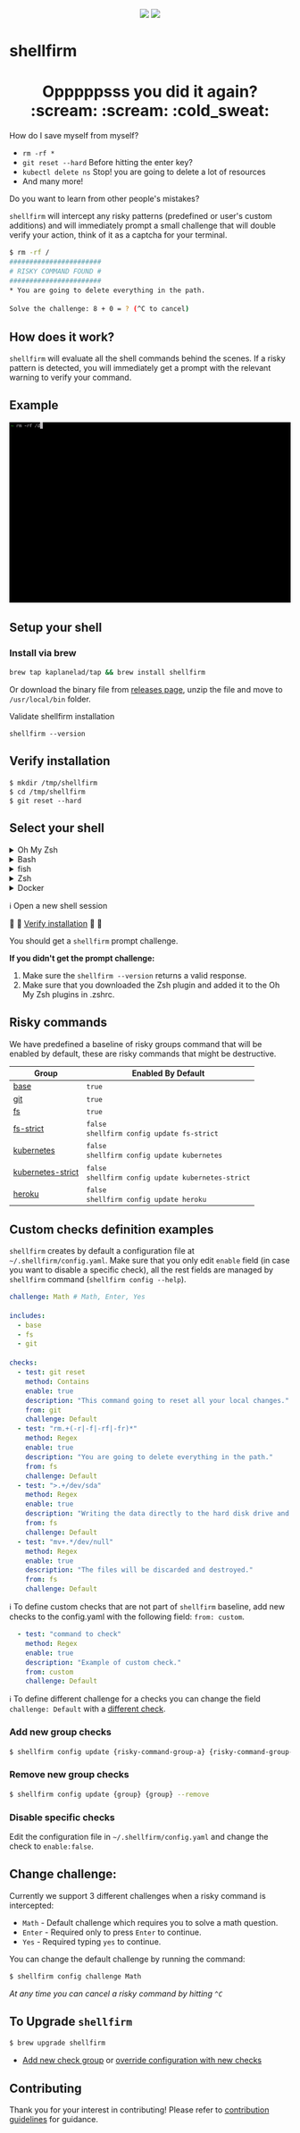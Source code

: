 <p align="center">
<img src="https://github.com/kaplanelad/shellfirm/actions/workflows/ci.yaml/badge.svg"/>
<img src="https://github.com/kaplanelad/shellfirm/actions/workflows/release.yml/badge.svg"/>
</p>

# shellfirm

<div align="center">
<h1>Opppppsss <b>you</b> did it again? :scream: :scream: :cold_sweat:</h1>
</div>

How do I save myself from myself?
* `rm -rf *`
* `git reset --hard` Before hitting the enter key?
* `kubectl delete ns` Stop! you are going to delete a lot of resources
* And many more!

Do you want to learn from other people's mistakes?

`shellfirm` will intercept any risky patterns (predefined or user's custom additions) and will immediately prompt a small challenge that will double verify your action, think of it as a captcha for your terminal.

```bash
$ rm -rf /
#######################
# RISKY COMMAND FOUND #
#######################
* You are going to delete everything in the path.

Solve the challenge: 8 + 0 = ? (^C to cancel)
```

## How does it work?
`shellfirm` will evaluate all the shell commands behind the scenes.
If a risky pattern is detected, you will immediately get a prompt with the relevant warning to verify your command.

## Example
![](./docs/media/example.gif)


## Setup your shell  

### Install via brew
```bash
brew tap kaplanelad/tap && brew install shellfirm
```

Or download the binary file from [releases page](https://github.com/kaplanelad/shellfirm/releases), unzip the file and move to `/usr/local/bin` folder.

Validate shellfirm installation
```
shellfirm --version
```

## Verify installation
```
$ mkdir /tmp/shellfirm
$ cd /tmp/shellfirm
$ git reset --hard
```

## Select your shell
<details>
<summary>Oh My Zsh</summary>
Download zsh plugin:

```sh
curl https://raw.githubusercontent.com/kaplanelad/shellfirm/main/shell-plugins/shellfirm.plugin.oh-my-zsh.zsh --create-dirs -o ${ZSH_CUSTOM:-~/.oh-my-zsh/custom}/plugins/shellfirm/shellfirm.plugin.zsh
```

Add `shellfirm` to the list of Oh My Zsh plugins when Zsh is loaded(inside ~/.zshrc):

```bash
plugins=(... shellfirm)
```
</details>

<details>
<summary>Bash</summary>
Bash implementation is based on https://github.com/rcaloras/bash-preexec project, which adds a pre-exec hook to catch the command before executing.

```sh
# Download bash-preexec hook functions. 
curl https://raw.githubusercontent.com/rcaloras/bash-preexec/master/bash-preexec.sh -o ~/.bash-preexec.sh

# Source our file at the end of our bash profile (e.g. ~/.bashrc, ~/.profile, or ~/.bash_profile)
echo '[[ -f ~/.bash-preexec.sh ]] && source ~/.bash-preexec.sh' >> ~/.bashrc

# Download shellfirm pre-exec function
curl https://raw.githubusercontent.com/kaplanelad/shellfirm/main/shell-plugins/shellfirm.plugin.sh -o ~/.shellfirm-plugin.sh

# Load pre-exec command on shell initialized
echo 'source ~/.shellfirm-plugin.sh' >> ~/.bashrc
```
</details>

<details>

<summary>fish</summary>


```sh
curl https://raw.githubusercontent.com/kaplanelad/shellfirm/main/shell-plugins/shellfirm.plugin.fish -o ~/.config/fish/conf.d/shellfirm.plugin.fish
```
</details>

<details>
<summary>Zsh</summary>


```sh
# Add shellfirm to conf.d fishshell folder
curl https://raw.githubusercontent.com/kaplanelad/shellfirm/main/shell-plugins/shellfirm.plugin.zsh -o ~/.shellfirm-plugin.sh
echo 'source ~/.shellfirm-plugin.sh' >> ~/.zshrc
```
</details>

<details>
<summary>Docker</summary>

* [bash](./docs/docker/bash)
* [zsh](./docs/docker/zsh)
</details>

:information_source: Open a new shell session

:eyes: :eyes: [Verify installation](./README.md#verify-installation) :eyes: :eyes:

You should get a `shellfirm` prompt challenge. 

**If you didn't get the prompt challenge:**
1. Make sure the `shellfirm --version` returns a valid response.
2. Make sure that you downloaded the Zsh plugin and added it to the Oh My Zsh plugins in .zshrc.

## Risky commands
We have predefined a baseline of risky groups command that will be enabled by default, these are risky commands that might be destructive.

| Group |  Enabled By Default |
| --- | --- |
| [base](./docs/checks/base.md) | `true` |
| [git](./docs/checks/git.md) | `true` |
| [fs](./docs/checks/fs.md) | `true` |
| [fs-strict](./docs/checks/fs-strict.md) | `false` <br/> `shellfirm config update fs-strict` |
| [kubernetes](./docs/checks/kubernetes.md) | `false` <br/> `shellfirm config update kubernetes` |
| [kubernetes-strict](./docs/checks/kubernetes-strict.md) | `false` <br/> `shellfirm config update kubernetes-strict` |
| [heroku](./docs/checks/heroku.md) | `false` <br/> `shellfirm config update heroku` |


## Custom checks definition examples

`shellfirm` creates by default a configuration file at `~/.shellfirm/config.yaml`.  Make sure that you only edit `enable` field (in case you want to disable a specific check), all the rest fields are managed by `shellfirm` command (`shellfirm config --help`).

```yaml
challenge: Math # Math, Enter, Yes

includes: 
  - base
  - fs
  - git

checks:
  - test: git reset
    method: Contains
    enable: true
    description: "This command going to reset all your local changes."
    from: git
    challenge: Default
  - test: "rm.+(-r|-f|-rf|-fr)*"
    method: Regex
    enable: true
    description: "You are going to delete everything in the path."
    from: fs
    challenge: Default
  - test: ">.+/dev/sda"
    method: Regex
    enable: true
    description: "Writing the data directly to the hard disk drive and damaging your file system."
    from: fs
    challenge: Default
  - test: "mv+.*/dev/null"
    method: Regex
    enable: true
    description: "The files will be discarded and destroyed."
    from: fs
    challenge: Default
```

:information_source: To define custom checks that are not part of `shellfirm` baseline, add new checks to the config.yaml with the following field: `from: custom`.
```yaml
  - test: "command to check"
    method: Regex
    enable: true
    description: "Example of custom check."
    from: custom
    challenge: Default
```

:information_source: To define different challenge for a checks you can change the field `challenge: Default` with a [different check](./README.md#change-challenge).


### Add new group checks
```bash
$ shellfirm config update {risky-command-group-a} {risky-command-group-b}
```

### Remove new group checks
```bash
$ shellfirm config update {group} {group} --remove
```

### Disable specific checks
Edit the configuration file in `~/.shellfirm/config.yaml` and change the check to `enable:false`.


## Change challenge:
Currently we support 3 different challenges when a risky command is intercepted:
* `Math` - Default challenge which requires you to solve a math question.
* `Enter` - Required only to press `Enter` to continue.
* `Yes` - Required typing `yes` to continue.

You can change the default challenge by running the command:
```bash
$ shellfirm config challenge Math
```

*At any time you can cancel a risky command by hitting `^C`*

## To Upgrade `shellfirm`
```bash
$ brew upgrade shellfirm
```
* [Add new check group](#add-new-group-checks) or [override configuration with new checks](./docs/config.md#reset) 

## Contributing
Thank you for your interest in contributing! Please refer to [contribution guidelines](./docs/contributing.md) for guidance.

